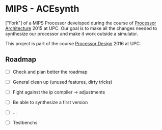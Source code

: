 # MIPS - ACEsynth

["Fork"] of a MIPS Processor developed during the course of [Processor Architecture] 2015 at UPC. Our goal is to make all the changes needed to synthesize our processor and make it work outside a simulator.

This project is part of the course [Processor Design] 2016 at UPC.

[Fork]: https://github.com/cabul/mips-ace
[Processor Architecture]: http://www.fib.upc.edu/en/masters/miri/syllabus.html?assig=PA-MIRI
[Processor Design]: http://www.fib.upc.edu/en/masters/miri/syllabus.html?assig=PD-MIRI

## Roadmap

- [ ] Check and plan better the roadmap
- [ ] General clean up (unused features, dirty tricks)
- [ ] Fight against the ip compiler -> adjustments
- [ ] Be able to synthesize a first version
- [ ] ...
- [ ] Testbenchs

